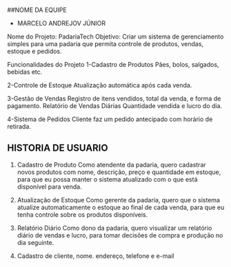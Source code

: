 ##NOME DA EQUIPE
- MARCELO ANDREJOV JÚNIOR



Nome do Projeto: PadariaTech
Objetivo:
Criar um sistema de gerenciamento simples para uma padaria que permita controle de produtos, vendas, estoque e pedidos.

Funcionalidades do Projeto
1-Cadastro de Produtos
Pães, bolos, salgados, bebidas etc.

2-Controle de Estoque
Atualização automática após cada venda.

3-Gestão de Vendas
Registro de itens vendidos, total da venda, e forma de pagamento.
Relatório de Vendas Diárias
Quantidade vendida e lucro do dia.

4-Sistema de Pedidos 
Cliente faz um pedido antecipado com horário de retirada.


## HISTORIA DE USUARIO
1. Cadastro de Produto
Como atendente da padaria,
quero cadastrar novos produtos com nome, descrição, preço e quantidade em estoque,
para que eu possa manter o sistema atualizado com o que está disponível para venda.

2. Atualização de Estoque
Como gerente da padaria,
quero que o sistema atualize automaticamente o estoque ao final de cada venda,
para que eu tenha controle sobre os produtos disponíveis.

3. Relatório Diário
Como dono da padaria,
quero visualizar um relatório diário de vendas e lucro,
para tomar decisões de compra e produção no dia seguinte.

4. Cadastro de cliente, nome. endereço, telefone e e-mail





